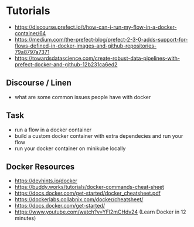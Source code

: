 # Tutorials
- https://discourse.prefect.io/t/how-can-i-run-my-flow-in-a-docker-container/64
- https://medium.com/the-prefect-blog/prefect-2-3-0-adds-support-for-flows-defined-in-docker-images-and-github-repositories-79a8797a7371
- https://towardsdatascience.com/create-robust-data-pipelines-with-prefect-docker-and-github-12b231ca6ed2

## Discourse / Linen
- what are some common issues people have with docker

## Task
- run a flow in a docker container
- build a custom docker container with extra dependecies and run your flow 
- run your docker container on minikube locally

## Docker Resources
- https://devhints.io/docker
- https://buddy.works/tutorials/docker-commands-cheat-sheet
- https://docs.docker.com/get-started/docker_cheatsheet.pdf
- https://dockerlabs.collabnix.com/docker/cheatsheet/
- https://docs.docker.com/get-started/
- https://www.youtube.com/watch?v=YFl2mCHdv24 (Learn Docker in 12 minutes)

